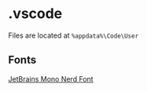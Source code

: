# .vscode

Files are located at `%appdata%\Code\User`

## Fonts

[JetBrains Mono Nerd Font](https://github.com/ryanoasis/nerd-fonts/releases/download/v2.1.0/JetBrainsMono.zip)